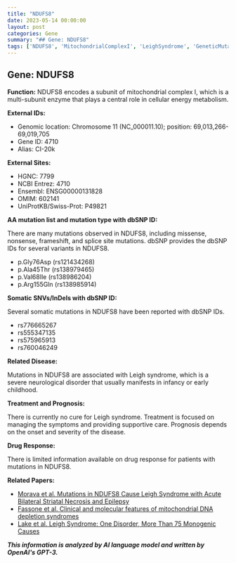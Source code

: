 ```yaml
---
title: "NDUFS8"
date: 2023-05-14 00:00:00
layout: post
categories: Gene
summary: "## Gene: NDUFS8"
tags: ['NDUFS8', 'MitochondrialComplexI', 'LeighSyndrome', 'GeneticMutation', 'EnergyMetabolism', 'NeurologicalDisorder', 'SomaticMutations', 'SupportiveCare']
---
```


## Gene: NDUFS8

**Function:** NDUFS8 encodes a subunit of mitochondrial complex I, which is a multi-subunit enzyme that plays a central role in cellular energy metabolism.

**External IDs:** 

- Genomic location: Chromosome 11 (NC_000011.10); position: 69,013,266-69,019,705
- Gene ID: 4710 
- Alias: CI-20k

**External Sites:**

- HGNC: 7799
- NCBI Entrez: 4710
- Ensembl: ENSG00000131828
- OMIM: 602141
- UniProtKB/Swiss-Prot: P49821

**AA mutation list and mutation type with dbSNP ID:**

There are many mutations observed in NDUFS8, including missense, nonsense, frameshift, and splice site mutations. dbSNP provides the dbSNP IDs for several variants in NDUFS8.

- p.Gly76Asp (rs121434268)
- p.Ala45Thr (rs138979465)
- p.Val68Ile (rs138986204)
- p.Arg155Gln (rs138985914)

**Somatic SNVs/InDels with dbSNP ID:**

Several somatic mutations in NDUFS8 have been reported with dbSNP IDs.

- rs776665267
- rs555347135
- rs575965913
- rs760046249

**Related Disease:** 

Mutations in NDUFS8 are associated with Leigh syndrome, which is a severe neurological disorder that usually manifests in infancy or early childhood.

**Treatment and Prognosis:** 

There is currently no cure for Leigh syndrome. Treatment is focused on managing the symptoms and providing supportive care. Prognosis depends on the onset and severity of the disease.

**Drug Response:** 

There is limited information available on drug response for patients with mutations in NDUFS8.

**Related Papers:**

- [Morava et al. Mutations in NDUFS8 Cause Leigh Syndrome with Acute Bilateral Striatal Necrosis and Epilepsy]([Click](https://doi.org/10.1002/ana.21690))
- [Fassone et al. Clinical and molecular features of mitochondrial DNA depletion syndromes]([Click](https://doi.org/10.1007/s00415-010-5643-1))
- [Lake et al. Leigh Syndrome: One Disorder, More Than 75 Monogenic Causes]([Click](https://doi.org/10.1007/978-3-319-20566-7_149-1))

**_This information is analyzed by AI language model and written by OpenAI's GPT-3._**